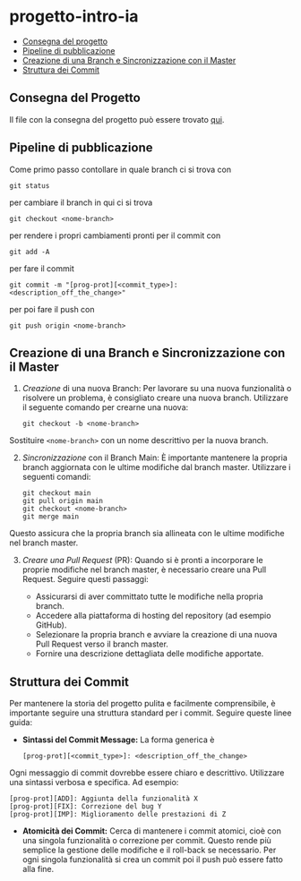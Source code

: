 # progetto-intro-ia
- [Consegna del progetto](#consegna-del-progetto)
- [Pipeline di pubblicazione](#pipeline-di-pubblicazione)
- [Creazione di una Branch e Sincronizzazione con il Master](#creazione-di-una-branch-e-sincronizzazione-con-il-master)
- [Struttura dei Commit](#struttura-dei-commit)
## Consegna del Progetto
Il file con la consegna del progetto può essere trovato [qui](https://github.com/toita86/progetto-intro-ia/blob/main/ProgettoIntroAI_2122_Coloring.pdf).
## Pipeline di pubblicazione 
Come primo passo contollare in quale branch ci si trova con 
``` 
git status 
``` 
per cambiare il branch in qui ci si trova 
``` 
git checkout <nome-branch> 
``` 
per rendere i propri cambiamenti pronti per il commit con 
``` 
git add -A 
``` 
per fare il commit 
``` 
git commit -m "[prog-prot][<commit_type>]: <description_off_the_change>" 
``` 
per poi fare il push con  
``` 
git push origin <nome-branch> 
```
## Creazione di una Branch e Sincronizzazione con il Master
1. _Creazione_ di una nuova Branch:
   Per lavorare su una nuova funzionalità o risolvere un problema, è consigliato creare una nuova branch.
   Utilizzare il seguente comando per crearne una nuova:
   ```
   git checkout -b <nome-branch>
   ```
Sostituire `<nome-branch>` con un nome descrittivo per la nuova branch.

2. _Sincronizzazione_ con il Branch Main:
   È importante mantenere la propria branch aggiornata con le ultime modifiche dal branch master.
   Utilizzare i seguenti comandi:
   ```
   git checkout main
   git pull origin main
   git checkout <nome-branch>
   git merge main
   ```
Questo assicura che la propria branch sia allineata con le ultime modifiche nel branch master.

3. _Creare una Pull Request_ (PR):
   Quando si è pronti a incorporare le proprie modifiche nel branch master, è necessario creare una Pull Request.
   Seguire questi passaggi:

    - Assicurarsi di aver committato tutte le modifiche nella propria branch.
    - Accedere alla piattaforma di hosting del repository (ad esempio GitHub).
    - Selezionare la propria branch e avviare la creazione di una nuova Pull Request verso il branch master.
    - Fornire una descrizione dettagliata delle modifiche apportate.
## Struttura dei Commit
Per mantenere la storia del progetto pulita e facilmente comprensibile, è importante seguire una struttura standard per i commit. 
Seguire queste linee guida:

- **Sintassi del Commit Message:**
La forma generica è
  ```
  [prog-prot][<commit_type>]: <description_off_the_change>
  ```
Ogni messaggio di commit dovrebbe essere chiaro e descrittivo. Utilizzare una sintassi verbosa e specifica.
Ad esempio:
  ```
  [prog-prot][ADD]: Aggiunta della funzionalità X
  [prog-prot][FIX]: Correzione del bug Y
  [prog-prot][IMP]: Miglioramento delle prestazioni di Z
  ```

- **Atomicità dei Commit:**
  Cerca di mantenere i commit atomici, cioè con una singola funzionalità o correzione per commit.
  Questo rende più semplice la gestione delle modifiche e il roll-back se necessario.
  Per ogni singola funzionalità si crea un commit poi il push può essere fatto alla fine.
